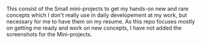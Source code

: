 This consist of the Small mini-projects to get my hands-on new and rare concepts which I don't really use in daily developement at my work, but necessary for me to have them on my resume. 
As this repo focuses mostly on getting me ready and work on new concepts, I have not added the screenshots for the Mini-projects. 
